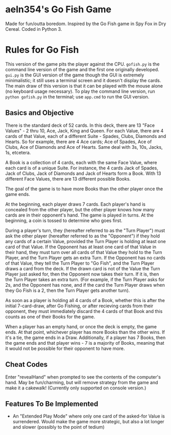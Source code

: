# aeln354's Go Fish Game

Made for fun/outta boredom. Inspired by the Go Fish game in Spy Fox in Dry Cereal. Coded in Python 3.

# Rules for Go Fish

This version of the game pits the player against the CPU. `gofish.py` is the command line version of the game and the first one originally developed. `gui.py` is the GUI version of the game though the GUI is extremely minimalistic; it still uses a terminal screen and it doesn't display the cards. The main draw of this version is that it can be played with the mouse alone (no keyboard usage necessary). To play the command line version, run `python gofish.py` in the terminal; use `app.cmd` to run the GUI version.

## Basics and Objective

There is the standard deck of 52 cards. In this deck, there are 13 "Face Values" - 2 thru 10, Ace, Jack, King and Queen. For each Value, there are 4 cards of that Value, each of a different Suite - Spades, Clubs, Diamonds and Hearts. So for example, there are 4 Ace cards; Ace of Spades, Ace of Clubs, Ace of Diamonds and Ace of Hearts. Same deal with 3s, 10s, Jacks, 1s, etcetera.

A Book is a collection of 4 cards, each with the same Face Value, where each card is of a unique Suite. For instance, the 4 cards Jack of Spades, Jack of Clubs, Jack of Diamonds and Jack of Hearts form a Book. With 13 different Face Values, there are 13 different possible Books.

The goal of the game is to have more Books than the other player once the game ends.

At the beginning, each player draws 7 cards. Each player's hand is concealed from the other player, but the other player knows how many cards are in their opponent's hand. The game is played in turns. At the beginning, a coin is tossed to determine who goes first.

During a player's turn, they (hereafter referred to as the "Turn Player") must ask the other player (hereafter referred to as the "Opponent") if they hold any cards of a certain Value, provided the Turn Player is holding at least one card of that Value. If the Opponent has at least one card of that Value in their hand, they must turn over all cards of that Value they hold to the Turn Player, and the Turn Player gets an extra Turn. If the Opponent has no cards of that Value, they tell the Turn Player to "Go Fish", and the Turn Player draws a card from the deck. If the drawn card is not of the Value the Turn Player just asked for, then the Opponent now takes their turn. If it is, then the Turn Player takes an extra turn. (For example, if the Turn Player asks for 2s, and the Opponent has none, and if the card the Turn Player draws when they Go Fish is a 2, then the Turn Player gets another turn).

As soon as a player is holding all 4 cards of a Book, whether this is after the initial 7-card-draw, after Go Fishing, or after recieving cards from their opponent, they must immediately discard the 4 cards of that Book and this counts as one of their Books for the game.

When a player has an empty hand, or once the deck is empty, the game ends. At that point, whichever player has more Books than the other wins. If it's a tie, the game ends in a Draw. Additionally, if a player has 7 Books, then the game ends and that player wins - 7 is a majority of Books, meaning that it would not be possible for their opponent to have more.

## Cheat Codes

Enter "revealHand" when prompted to see the contents of the computer's hand. May be fun/charming, but will remove strategy from the game and make it a cakewalk! (Currently only supported on console version.)

## Features To Be Implemented
* An "Extended Play Mode" where only one card of the asked-for Value is surrendered. Would make the game more strategic, but also a lot longer and slower (possibly to the point of tedium)

